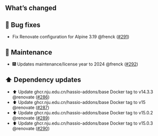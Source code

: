 ## What’s changed

## 🐛 Bug fixes

- Fix Renovate configuration for Alpine 3.19 @frenck ([#291](https://github.com/hassio-addons/addon-sqlite-web/pull/291))

## 🧰 Maintenance

- 🎆 Updates maintenance/license year to 2024 @frenck ([#292](https://github.com/hassio-addons/addon-sqlite-web/pull/292))

## ⬆️ Dependency updates

- ⬆️ Update ghcr.nju.edu.cn/hassio-addons/base Docker tag to v14.3.3 @renovate ([#286](https://github.com/hassio-addons/addon-sqlite-web/pull/286))
- ⬆️ Update ghcr.nju.edu.cn/hassio-addons/base Docker tag to v15 @renovate ([#287](https://github.com/hassio-addons/addon-sqlite-web/pull/287))
- ⬆️ Update ghcr.nju.edu.cn/hassio-addons/base Docker tag to v15.0.2 @renovate ([#289](https://github.com/hassio-addons/addon-sqlite-web/pull/289))
- ⬆️ Update ghcr.nju.edu.cn/hassio-addons/base Docker tag to v15.0.3 @renovate ([#290](https://github.com/hassio-addons/addon-sqlite-web/pull/290))
